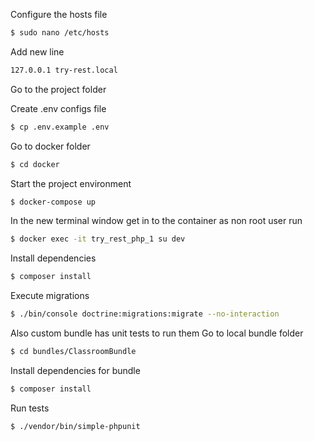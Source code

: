 Configure the hosts file
```bash
$ sudo nano /etc/hosts
```
Add new line
```bash
127.0.0.1 try-rest.local
```
Go to the project folder

Create .env configs file
```bash
$ cp .env.example .env
```
Go to docker folder
```bash
$ cd docker
```
Start the project environment
```bash
$ docker-compose up
```
In the new terminal window get in to the container as non root user run
```bash
$ docker exec -it try_rest_php_1 su dev
```
Install dependencies
```bash
$ composer install
```
Execute migrations
```bash
$ ./bin/console doctrine:migrations:migrate --no-interaction
```
Also custom bundle has unit tests to run them
Go to local bundle folder
```bash
$ cd bundles/ClassroomBundle
```
Install dependencies for bundle
```bash
$ composer install
```
Run tests
```bash
$ ./vendor/bin/simple-phpunit
```
